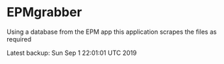 # EPMgrabber
Using a database from the EPM app this application scrapes the files as required


Latest backup: Sun Sep 1 22:01:01 UTC 2019
